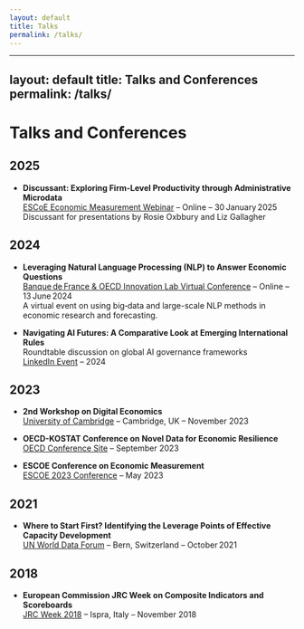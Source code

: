 ```yaml
---
layout: default
title: Talks
permalink: /talks/
---
```


---
layout: default
title: Talks and Conferences
permalink: /talks/
---

# Talks and Conferences


## 2025

- **Discussant: Exploring Firm-Level Productivity through Administrative Microdata**  
  [ESCoE Economic Measurement Webinar](https://www.youtube.com/watch?v=rUXlA5NY5SQ) – Online – 30 January 2025  
  Discussant for presentations by Rosie Oxbbury and Liz Gallagher

## 2024

- **Leveraging Natural Language Processing (NLP) to Answer Economic Questions**  
  [Banque de France & OECD Innovation Lab Virtual Conference](https://www.banque-france.fr/en/events/leveraging-natural-language-processing-nlp-answer-economic-questions) – Online – 13 June 2024  
  A virtual event on using big‑data and large-scale NLP methods in economic research and forecasting.

- **Navigating AI Futures: A Comparative Look at Emerging International Rules**  
  Roundtable discussion on global AI governance frameworks  
  [LinkedIn Event](https://www.linkedin.com/events/7203735622493106176/comments/) – 2024


## 2023

- **2nd Workshop on Digital Economics**  
  [University of Cambridge]([https://www.jbs.cam.ac.uk/faculty-research/centres/digital-innovation/digital-economics-workshop/](https://www.bennettinstitute.cam.ac.uk/wp-content/uploads/2023/11/UK-DigEcon-2023-Agenda-Programme.pdf)) – Cambridge, UK – November 2023

- **OECD-KOSTAT Conference on Novel Data for Economic Resilience**  
  [OECD Conference Site]([https://www.oecd.org/wise/events/oecd-kostat-conference-on-novel-data.htm](https://kostat.go.kr/gallery.es?mid=a20403040000&bid=11790&tag=&act=view&list_no=424201&ref_bid=)) – September 2023

- **ESCOE Conference on Economic Measurement**  
  [ESCOE 2023 Conference](https://www.escoe.ac.uk/events/escoe-conference-on-economic-measurement-2023/) – May 2023

## 2021

- **Where to Start First? Identifying the Leverage Points of Effective Capacity Development**  
  [UN World Data Forum](https://unstats.un.org/unsd/undataforum/bern-2021/) – Bern, Switzerland – October 2021


## 2018

- **European Commission JRC Week on Composite Indicators and Scoreboards**  
  [JRC Week 2018]([https://composite-indicators.jrc.ec.europa.eu/?q=2018](https://knowledge4policy.ec.europa.eu/composite-indicators/2018-jrc-week-composite-indicators-scoreboards_en)) – Ispra, Italy – November 2018
